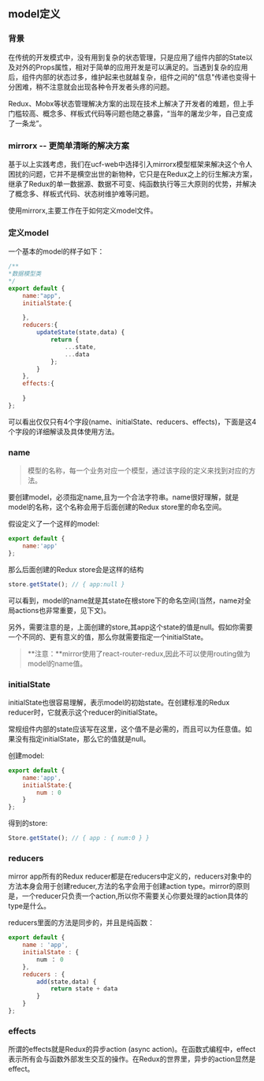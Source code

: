 ##  model定义

### 背景

在传统的开发模式中，没有用到复杂的状态管理，只是应用了组件内部的State以及对外的Props属性，相对于简单的应用开发是可以满足的。当遇到复杂的应用后，组件内部的状态过多，维护起来也就越复杂，组件之间的"信息"传递也变得十分困难，稍不注意就会出现各种令开发者头疼的问题。

Redux、Mobx等状态管理解决方案的出现在技术上解决了开发者的难题，但上手门槛较高、概念多、样板式代码等问题也随之暴露，“当年的屠龙少年，自己变成了一条龙”。

### mirrorx -- 更简单清晰的解决方案

基于以上实践考虑，我们在ucf-web中选择引入mirrorx模型框架来解决这个令人困扰的问题，它并不是横空出世的新物种，它只是在Redux之上的衍生解决方案，继承了Redux的单一数据源、数据不可变、纯函数执行等三大原则的优势，并解决了概念多、样板式代码、状态树维护难等问题。

使用mirrorx,主要工作在于如何定义model文件。

### 定义model

一个基本的model的样子如下：

```javascript
/**
*数据模型类
*/
export default {
    name:"app",
    initialState:{
        
    },
    reducers:{
        updateState(state,data) {
            return {
                ...state,
                ...data
            };
        }
    },
    effects:{
        
    }
};
```

可以看出仅仅只有4个字段(name、initialState、reducers、effects)，下面是这4个字段的详细解读及具体使用方法。

### name

> 模型的名称，每一个业务对应一个模型，通过该字段的定义来找到对应的方法。

要创建model，必须指定name,且为一个合法字符串。name很好理解，就是model的名称，这个名称会用于后面创建的Redux store里的命名空间。

假设定义了一个这样的model:

```javascript
export default {
	name:'app'
};
```

那么后面创建的Redux store会是这样的结构

```javascript
store.getState(); // { app:null	}
```

可以看到，model的name就是其state在根store下的命名空间(当然，name对全局actions也非常重要，见下文)。

另外，需要注意的是，上面创建的store,其app这个state的值是null。假如你需要一个不同的、更有意义的值，那么你就需要指定一个initialState。

> **注意：**mirror使用了react-router-redux,因此不可以使用routing做为model的name值。

### initialState

initialState也很容易理解，表示model的初始state。在创建标准的Redux reducer时，它就表示这个reducer的initialState。

常规组件内部的state应该写在这里，这个值不是必需的，而且可以为任意值。如果没有指定initialState，那么它的值就是null。

创建model:

```javascript
export default {
	name:'app',
    initialState:{
        num : 0
    }
};
```

得到的store:

```js
Store.getState(); // { app : { num:0 } }
```

### reducers

mirror app所有的Redux reducer都是在reducers中定义的，reducers对象中的方法本身会用于创建reducer,方法的名字会用于创建action type。mirror的原则是，一个reducer只负责一个action,所以你不需要关心你要处理的action具体的type是什么。

reducers里面的方法是同步的，并且是纯函数：

```js
export default {
	name : 'app',
	initialState : {
        num ： 0
    },
    reducers : {
		add(state,data) {
            return state + data
        }
	}
};
```

### effects 

所谓的effects就是Redux的异步action (async action)。在函数式编程中，effect表示所有会与函数外部发生交互的操作。在Redux的世界里，异步的action显然是effect。



 

